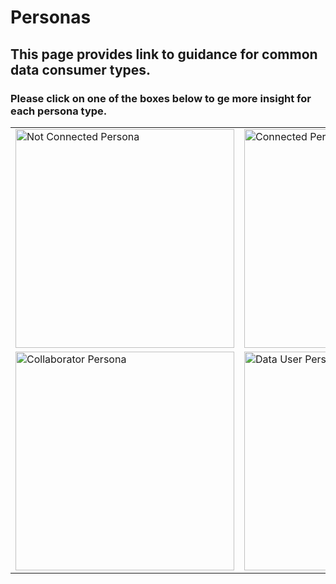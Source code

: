 # Personas
## This page provides link to guidance for common data consumer types. 
### Please click on one of the boxes below to ge more insight for each persona type.

<centre> 
<table style={{ borderCollapse: 'collapse' }}>
  <tbody>
    <tr>
      <td style={{ padding: 0, verticalAlign: 'top' }}>
        <a href="/usecases/not-connected.md" style={{ display: 'block' }}>
          <img
            src="https://github.com/user-attachments/assets/ec21157a-55a5-4313-80f6-4071bd09e4c8"
            alt="Not Connected Persona"
            width="350"
          />
        </a>
      </td>
      <td style={{ padding: 0, verticalAlign: 'top' }}>
        <a href="/usecases/connected.md" style={{ display: 'block' }}>
          <img
            src="https://github.com/user-attachments/assets/7848665e-8559-4ded-9554-28c19d556027"
            alt="Connected Persona"
            width="350"
          />
        </a>
      </td>
    </tr>
    <tr>
      <td style={{ padding: 0, verticalAlign: 'top' }}>
        <a href="/usecases/collaborator.md" style={{ display: 'block' }}>
          <img
            src="https://github.com/user-attachments/assets/3f8ae500-c899-4e98-a965-a440b6bfa494"
            alt="Collaborator Persona"
            width="350"
          />
        </a>
      </td>
      <td style={{ padding: 0, verticalAlign: 'top' }}>
        <a href="/usecases/datauser.md" style={{ display: 'block' }}>
          <img
            src="https://github.com/user-attachments/assets/cb79f0b6-6aa2-4e6c-afc4-7e3ffc5a8338"
            alt="Data User Persona"
            width="350"
          />
        </a>
      </td>
    </tr>
  </tbody>
</table>
</centre>
